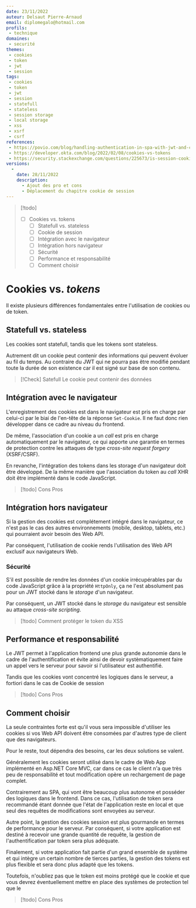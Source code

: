 ```yaml
---
date: 23/11/2022
auteur: Delsaut Pierre-Arnaud
email: diplomegalo@hotmail.com
profils:
 - technique
domaines:
 - securité
themes:
 - cookies
 - token
 - jwt
 - session
tags:
 - cookies
 - token
 - jwt
 - session
 - statefull
 - stateless
 - session storage
 - local storage
 - xss
 - xsrf
 - csrf
references:
 - https://povio.com/blog/handling-authentication-in-spa-with-jwt-and-cookies/
 - https://developer.okta.com/blog/2022/02/08/cookies-vs-tokens
 - https://security.stackexchange.com/questions/225673/is-session-cookie-based-authentication-stateful-or-stateless
versions:
  -
    date: 28/11/2022
    description: 
	  - Ajout des pro et cons
	  - Déplacement du chapitre cookie de session
---
```


>[!todo]
> - [ ] Cookies vs. tokens
> 	- [ ] Statefull vs. stateless
> 	- [ ] Cookie de session
> 	- [ ] Intégration avec le navigateur
> 	- [ ] Intégration hors navigateur
> 	- [ ] Sécurité
> 	- [ ] Performance et responsabilité
> 	- [ ] Comment choisir

# Cookies vs. *tokens*

Il existe plusieurs différences fondamentales entre l'utilisation de cookies ou de token.

## Statefull vs. stateless

Les cookies sont statefull, tandis que les tokens sont stateless. 

Autrement dit un cookie peut contenir des informations qui peuvent évoluer au fil du temps. Au contraire du JWT qui ne pourra pas être modifié pendant toute la durée de son existence car il est signé sur base de son contenu.

>[!Check] Satefull
>Le cookie peut contenir des données
>

## Intégration avec le navigateur

L'enregistrement des cookies est dans le navigateur est pris en charge par celui-ci par le biai de l'en-tête de la réponse `Set-Cookie`. Il ne faut donc rien développer dans ce cadre au niveau du frontend.

De même, l'association d'un cookie a un *call* est pris en charge automatiquement par le navigateur,  ce qui apporte une garantie en termes de protection contre les attaques de type *cross-site request forgery* (XSRF/CSRF).

En revanche, l'intégration des tokens dans les storage d'un navigateur doit être développé. De la même manière que l'association du token au *call* XHR doit être implémenté dans le code JavaScript.

>[!todo]
> Cons Pros

## Intégration hors navigateur

Si la gestion des cookies est complétement intégré dans le navigateur, ce n'est pas le cas des autres environnements (mobile, desktop, tablets, etc.) qui pourraient avoir besoin des Web API.

Par conséquent, l'utilisation de cookie rends l'utilisation des Web API exclusif aux navigateurs Web.

### Sécurité

S'il est possible de rendre les données d'un cookie irrécupérables par du code JavaScript grâce à la propriété `HttpOnly`, ça ne l'est absolument pas pour un JWT stocké dans le *storage* d'un navigateur. 

Par conséquent, un JWT stocké dans le *storage* du navigateur est sensible au attaque *cross-site scripting*. 

>[!todo]
>Comment protéger le token du XSS

## Performance et responsabilité

Le JWT permet à l'application frontend une plus grande autonomie dans le cadre de l'authentification et évite ainsi de devoir systèmatiquement faire un appel vers le serveur pour savoir si l'utilisateur est authentifié.

Tandis que les cookies vont concentré les logiques dans le serveur, a fortiori dans le cas de Cookie de session

>[!todo]
> Cons Pros

## Comment choisir

La seule contraintes forte est qu'il vous sera impossible d'utiliser les cookies si vos Web API doivent être consomées par d'autres type de client que des navigateurs.

Pour le reste, tout dépendra des besoins, car les deux solutions se valent. 

Généralement les cookies seront utilisé dans le cadre de Web App implémenté en Asp.NET Core MVC, car dans ce cas le client n'a que très peu de responsabilité et tout modification opère un rechargement de page complet. 

Contrairement au SPA, qui vont être beaucoup plus autonome et posséder des logiques dans le frontend. Dans ce cas, l'utilisation de token sera recommandé étant donnée que l'état de l'application reste en local et que seul des requêtes de modifications sont envoyées au serveur.

Autre point, la gestion des cookies session est plus gourmande en termes de performance pour le serveur. Par conséquent, si votre application est destiné à recevoir une grande quantité de requête, la gestion de l'authentification par token sera plus adéquate. 

Finalement, si votre application fait partie d'un grand ensemble de système et qui intègre un certain nombre de tierces parties, la gestion des tokens est plus flexible et sera donc plus adapté que les tokens.

Toutefois, n'oubliez pas que le token est moins protégé que le cookie et que vous devrez éventuellement mettre en place des systèmes de protection tel que le 

>[!todo]
> Cons Pros